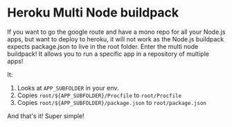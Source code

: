 # Heroku Multi Node buildpack

If you want to go the google route and have a mono repo for all your Node.js apps, but want to deploy to heroku, it will not work as the Node.js buildpack expects package.json to live in the root folder. Enter the multi node buildpack! It allows you to run a specific app in a repository of multiple apps!

It:

1. Looks at `APP_SUBFOLDER` in your env.
2. Copies `root/${APP_SUBFOLDER}/Procfile` to `root/Procfile`
3. Copies `root/${APP_SUBFOLDER}/package.json` to `root/package.json`

And that's it! Super simple!